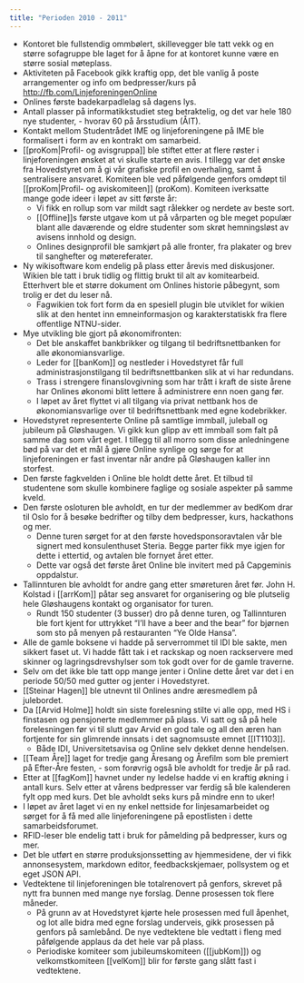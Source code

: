```yaml
---
title: "Perioden 2010 - 2011"
---
```


-   Kontoret ble fullstendig ommbølert, skillevegger ble tatt vekk og en
    større sofagruppe ble laget for å åpne for at kontoret kunne være en
    større sosial møteplass.
-   Aktiviteten på Facebook gikk kraftig opp, det ble vanlig å poste
    arrangementer og info om bedpresser/kurs på
    http://fb.com/LinjeforeningenOnline
-   Onlines første badekarpadlelag så dagens lys.
-   Antall plasser på informatikkstudiet steg betraktelig, og det var
    hele 180 nye studenter, - hvorav 60 på årsstudium (ÅIT).
-   Kontakt mellom Studentrådet IME og linjeforeningene på IME ble
    formalisert i form av en kontrakt om samarbeid.
-   [[proKom|Profil- og avisgruppa]] ble stiftet etter at flere røster i
    linjeforeningen ønsket at vi skulle starte en avis. I tillegg var
    det ønske fra Hovedstyret om å gi vår grafiske profil en overhaling,
    samt å sentralisere ansvaret. Komiteen ble ved påfølgende genfors
    omdøpt til [[proKom|Profil- og aviskomiteen]] (proKom). Komiteen
    iverksatte mange gode ideer i løpet av sitt første år:
    -   Vi fikk en rollup som var mildt sagt rålekker og nerdete av
        beste sort.
    -   [[Offline]]s første utgave kom ut på vårparten og ble meget
        populær blant alle daværende og eldre studenter som skrøt
        hemningsløst av avisens innhold og design.
    -   Onlines designprofil ble samkjørt på alle fronter, fra plakater
        og brev til sanghefter og møtereferater.
-   Ny wikisoftware kom endelig på plass etter årevis med diskusjoner.
    Wikien ble tatt i bruk tidlig og flittig brukt til alt av
    komitearbeid. Etterhvert ble et større dokument om Onlines historie
    påbegynt, som trolig er det du leser nå.
    -   Fagwikien tok fort form da en spesiell plugin ble utviklet for
        wikien slik at den hentet inn emneinformasjon og
        karakterstatiskk fra flere offentlige NTNU-sider.
-   Mye utvikling ble gjort på økonomifronten:
    -   Det ble anskaffet bankbrikker og tilgang til bedriftsnettbanken
        for alle økonomiansvarlige.
    -   Leder for [[banKom]] og nestleder i Hovedstyret får full
        administrasjonstilgang til bedriftsnettbanken slik at vi har
        redundans.
    -   Trass i strengere finanslovgivning som har trått i kraft de
        siste årene har Onlines økonomi blitt lettere å administrere enn
        noen gang før.
    -   I løpet av året flyttet vi all tilgang via privat nettbank hos
        de økonomiansvarlige over til bedriftsnettbank med egne
        kodebrikker.
-   Hovedstyret representerte Online på samtlige immball, juleball og
    jubileum på Gløshaugen. Vi gikk kun glipp av ett immball som falt på
    samme dag som vårt eget. I tillegg til all morro som disse
    anledningene bød på var det et mål å gjøre Online synlige og sørge
    for at linjeforeningen er fast inventar når andre på Gløshaugen
    kaller inn storfest.
-   Den første fagkvelden i Online ble holdt dette året. Et tilbud til
    studentene som skulle kombinere faglige og sosiale aspekter på samme
    kveld.
-   Den første osloturen ble avholdt, en tur der medlemmer av bedKom
    drar til Oslo for å besøke bedrifter og tilby dem bedpresser, kurs,
    hackathons og mer.
    -   Denne turen sørget for at den første hovedsponsoravtalen vår ble
        signert med konsulenthuset Steria. Begge parter fikk mye igjen
        for dette i ettertid, og avtalen ble fornyet året etter.
    -   Dette var også det første året Online ble invitert med på
        Capgeminis oppdalstur.
-   Tallinnturen ble avholdt for andre gang etter smøreturen året før.
    John H. Kolstad i [[arrKom]] påtar seg ansvaret for organisering og
    ble plutselig hele Gløshaugens kontakt og organisator for turen.
    -   Rundt 150 studenter (3 busser) dro på denne turen, og
        Tallinnturen ble fort kjent for uttrykket “I’ll have a beer and
        the bear” for bjørnen som sto på menyen på restauranten “Ye Olde
        Hansa”.
-   Alle de gamle boksene vi hadde på serverrommet til IDI ble sakte,
    men sikkert faset ut. Vi hadde fått tak i et rackskap og noen
    rackservere med skinner og lagringsdrevshylser som tok godt over for
    de gamle traverne.
-   Selv om det ikke ble tatt opp mange jenter i Online dette året var
    det i en periode 50/50 med gutter og jenter i Hovedstyret.
-   [[Steinar Hagen]] ble utnevnt til Onlines andre æresmedlem på
    julebordet.
-   Da [[Arvid Holme]] holdt sin siste forelesning stilte vi alle opp,
    med HS i finstasen og pensjonerte medlemmer på plass. Vi satt og så
    på hele forelesningen før vi til slutt gav Arvid en god tale og all
    den æren han fortjente for sin glimrende innsats i det sagnomsuste
    emnet [[IT1103]].
    -   Både IDI, Universitetsavisa og Online selv dekket denne
        hendelsen.
-   [[Team Åre]] laget for tredje gang Åresang og Årefilm som ble
    premiert på Efter-Åre festen, - som forøvrig også ble avholdt for
    tredje år på rad.
-   Etter at [[fagKom]] havnet under ny ledelse hadde vi en kraftig
    økning i antall kurs. Selv etter at vårens bedpresser var ferdig så
    ble kalenderen fylt opp med kurs. Det ble avholdt seks kurs på
    mindre enn to uker!
-   I løpet av året laget vi en ny enkel nettside for linjesamarbeidet
    og sørget for å få med alle linjeforeningene på epostlisten i dette
    samarbeidsforumet.
-   RFID-leser ble endelig tatt i bruk for påmelding på bedpresser, kurs
    og mer.
-   Det ble utført en større produksjonssetting av hjemmesidene, der vi
    fikk annonsesystem, markdown editor, feedbackskjemaer, pollsystem og
    et eget JSON API.
-   Vedtektene til linjeforeningen ble totalrenovert på genfors, skrevet
    på nytt fra bunnen med mange nye forslag. Denne prosessen tok flere
    måneder.
    -   På grunn av at Hovedstyret kjørte hele prosessen med full
        åpenhet, og lot alle bidra med egne forslag underveis, gikk
        prosessen på genfors på samlebånd. De nye vedtektene ble vedtatt
        i fleng med påfølgende applaus da det hele var på plass.
    -   Periodiske komiteer som jubileumskomiteen ([[jubKom]]) og
        velkomstkomiteen [[velKom]] blir for første gang slått fast i
        vedtektene.
